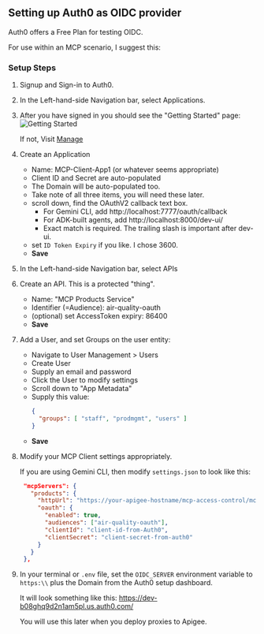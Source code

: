 ## Setting up Auth0 as OIDC provider

Auth0 offers a Free Plan for testing OIDC.

For use within an MCP scenario, I suggest this:

### Setup Steps

1. Signup and Sign-in to Auth0.

3. In the Left-hand-side Navigation bar, select Applications.

2. After you have signed in you should see the "Getting Started" page:
   ![Getting Started](./images/Auth0-getting-started.png)

   If not, Visit [Manage](https://manage.auth0.com/)

4. Create an Application
   - Name: MCP-Client-App1 (or whatever seems appropriate)
   - Client ID and Secret are auto-populated
   - The Domain will be auto-populated too.
   - Take note of all three items, you will need these later.
   - scroll down, find the OAuthV2 callback text box. 
     - For Gemini CLI, add http://localhost:7777/oauth/callback
     - For ADK-built agents, add http://localhost:8000/dev-ui/   
     - Exact match is required. The trailing slash is important after dev-ui.
   - set `ID Token Expiry` if you like. I chose 3600.
   - **Save**

5. In the Left-hand-side Navigation bar, select APIs

6. Create an API. This is a protected "thing".

   - Name: "MCP Products Service"
   - Identifier (=Audience): air-quality-oauth
   - (optional) set AccessToken expiry: 86400
   - **Save**


9. Add a User, and set Groups on the user entity:

   - Navigate to User Management > Users
   - Create User
   - Supply an email and password
   - Click the User to modify settings
   - Scroll down to "App Metadata"
   - Supply this value:
     ```json
     {
       "groups": [ "staff", "prodmgmt", "users" ]
     }
     ```
   - **Save**


9. Modify your MCP Client settings appropriately.

   If you are using Gemini CLI, then modify `settings.json` to look like this:

   ```json
    "mcpServers": {
      "products": {
        "httpUrl": "https://your-apigee-hostname/mcp-access-control/mcp",
        "oauth": {
          "enabled": true,
          "audiences": ["air-quality-oauth"],
          "clientId": "client-id-from-Auth0",
          "clientSecret": "client-secret-from-auth0"
        }
      }
    },
   ```

8. In your terminal or `.env` file, set the `OIDC_SERVER` environment variable to
   `https:\\` plus the Domain from the Auth0 setup dashboard.

   It will look something like this: https://dev-b08ghq9d2n1am5pl.us.auth0.com/

   You will use this later when you deploy proxies to Apigee.
